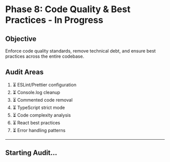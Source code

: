 # Phase 8: Code Quality & Best Practices - In Progress

## Objective
Enforce code quality standards, remove technical debt, and ensure best practices across the entire codebase.

## Audit Areas
1. ⏳ ESLint/Prettier configuration
2. ⏳ Console.log cleanup
3. ⏳ Commented code removal
4. ⏳ TypeScript strict mode
5. ⏳ Code complexity analysis
6. ⏳ React best practices
7. ⏳ Error handling patterns

---

## Starting Audit...

